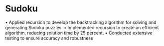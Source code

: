 # Sudoku
 • Applied recursion to develop the backtracking algorithm for solving and generating Sudoku puzzles.
 • Implemented recursion to create an efficient algorithm, reducing solution time by 25 percent.
 • Conducted extensive testing to ensure accuracy and robustness
